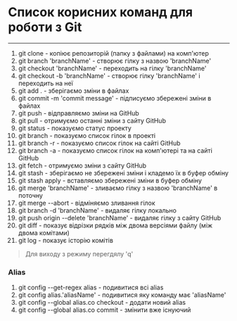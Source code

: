 # Список корисних команд для роботи з Git

---

1. git clone - копіює репозиторій (папку з файлами) на комп'ютер
2. git branch 'branchName' - створює гілку з назвою 'branchName'
3. git checkout 'branchName' - переходить на гілку 'branchName'
4. git checkout -b 'branchName' - створює гілку 'branchName' і переходить на неї
5. git add . - зберігаємо зміни в файлах
6. git commit -m 'commit message' - підписуємо збережені зміни в файлах
7. git push - відправляємо зміни на GitHub
8. git pull - отримуємо останні зміни з сайту GitHub
9. git status - показуємо статус проекту
10. git branch - показуємо список гілок в проекті
11. git branch -r - показуємо список гілок на сайті GitHub
12. git branch -a - показуємо список гілок на комп'ютері та на сайті GitHub
13. git fetch - отримуємо зміни з сайту GitHub
14. git stash - зберігаємо не збережені зміни і кладемо їх в буфер обміну
15. git stash apply - вставляємо збережені зміни в буфер обміну
16. git merge 'branchName' - зливаємо гілку з назвою 'branchName' в поточну
17. git merge --abort - відміняємо зливання гілок
18. git branch -d 'branchName' - видаляє гілку локально
19. git push origin --delete 'branchName' - видаляє гілку з сайту GitHub
20. git diff - показує відрізки рядків між двома версіями файлу (між двома комітами)
21. git log - показує історію комітів

> Для виходу з режиму перегдялу 'q'

### Alias

1. git config --get-regex alias - подивитися всі alias
2. git config alias.'aliasName' - подивитися яку команду має 'aliasName'
3. git config --global alias.co checkout - додати новий alias
4. git config --global alias.co commit - змінити вже існуючий

